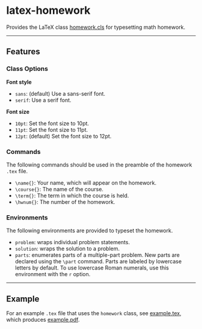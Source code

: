# latex-homework

Provides the LaTeX class [homework.cls](homework.cls) for typesetting math homework.

*****************

## Features

### Class Options

**Font style**

* `sans`:
  (default) Use a sans-serif font.
* `serif`:
  Use a serif font.

**Font size**

* `10pt`:
  Set the font size to 10pt.
* `11pt`:
  Set the font size to 11pt.
* `12pt`:
  (default) Set the font size to 12pt.

### Commands

The following commands should be used in the preamble of the homework `.tex` file.

* `\name{}`:
  Your name, which will appear on the homework.
* `\course{}`:
  The name of the course.
* `\term{}`:
  The term in which the course is held.
* `\hwnum{}`:
  The number of the homework.

### Environments

The following environments are provided to typeset the homework.

* `problem`:
  wraps individual problem statements.
* `solution`:
  wraps the solution to a problem.
* `parts`:
  enumerates parts of a multiple-part problem.
  New parts are declared using the `\part` command.
  Parts are labeled by lowercase letters by default.
  To use lowercase Roman numerals, use this environment with the `r` option.

******************

## Example

For an example `.tex` file that uses the `homework` class, see [example.tex](example.tex), which produces [example.pdf](example.pdf).
